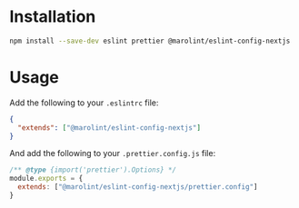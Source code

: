 # Installation

```bash
npm install --save-dev eslint prettier @marolint/eslint-config-nextjs
```

# Usage

Add the following to your `.eslintrc` file:

```json
{
  "extends": ["@marolint/eslint-config-nextjs"]
}
```

And add the following to your `.prettier.config.js` file:

```js
/** @type {import('prettier').Options} */
module.exports = {
  extends: ["@marolint/eslint-config-nextjs/prettier.config"]
}
```
